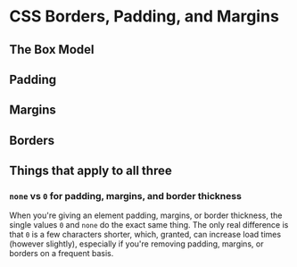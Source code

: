 
# CSS Borders, Padding, and Margins

## The Box Model

## Padding

## Margins

## Borders

## Things that apply to all three

### `none` vs `0` for padding, margins, and border thickness

When you're giving an element padding, margins, or border thickness, the single values `0` and `none` do the exact same
thing. The only real difference is that `0` is a few characters shorter, which, granted, can increase load times
(however slightly), especially if you're removing padding, margins, or borders on a frequent basis.